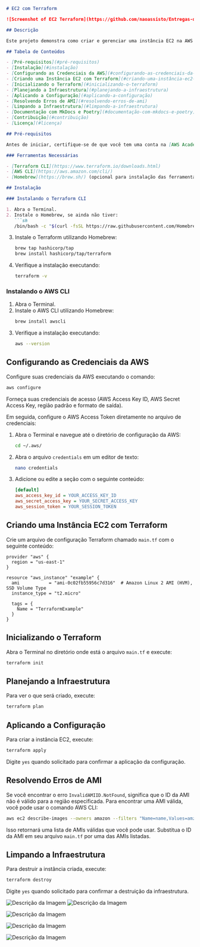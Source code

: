 

```markdown
# EC2 com Terraform

![Screenshot of EC2 Terraform](https://github.com/naoassisto/Entregas-de-prog/blob/awsterraform/Modulo_10/Semana_9/EC2%20com%20Terraform/assets/shot1.png)

## Descrição

Este projeto demonstra como criar e gerenciar uma instância EC2 na AWS utilizando Terraform como ferramenta de Infraestrutura como Código (IaC). O tutorial cobre desde a instalação de ferramentas necessárias até a configuração e execução do Terraform para provisionamento de recursos na AWS.

## Tabela de Conteúdos

- [Pré-requisitos](#pré-requisitos)
- [Instalação](#instalação)
- [Configurando as Credenciais da AWS](#configurando-as-credenciais-da-aws)
- [Criando uma Instância EC2 com Terraform](#criando-uma-instância-ec2-com-terraform)
- [Inicializando o Terraform](#inicializando-o-terraform)
- [Planejando a Infraestrutura](#planejando-a-infraestrutura)
- [Aplicando a Configuração](#aplicando-a-configuração)
- [Resolvendo Erros de AMI](#resolvendo-erros-de-ami)
- [Limpando a Infraestrutura](#limpando-a-infraestrutura)
- [Documentação com MkDocs e Poetry](#documentação-com-mkdocs-e-poetry)
- [Contribuição](#contribuição)
- [Licença](#licença)

## Pré-requisitos

Antes de iniciar, certifique-se de que você tem uma conta na [AWS Academy](https://aws.amazon.com/training/awsacademy/).

### Ferramentas Necessárias

- [Terraform CLI](https://www.terraform.io/downloads.html)
- [AWS CLI](https://aws.amazon.com/cli/)
- [Homebrew](https://brew.sh/) (opcional para instalação das ferramentas no macOS)

## Instalação

### Instalando o Terraform CLI

1. Abra o Terminal.
2. Instale o Homebrew, se ainda não tiver:
   ```sh
   /bin/bash -c "$(curl -fsSL https://raw.githubusercontent.com/Homebrew/install/HEAD/install.sh)"
   ```
3. Instale o Terraform utilizando Homebrew:
   ```sh
   brew tap hashicorp/tap
   brew install hashicorp/tap/terraform
   ```
4. Verifique a instalação executando:
   ```sh
   terraform -v
   ```

### Instalando o AWS CLI

1. Abra o Terminal.
2. Instale o AWS CLI utilizando Homebrew:
   ```sh
   brew install awscli
   ```
3. Verifique a instalação executando:
   ```sh
   aws --version
   ```

## Configurando as Credenciais da AWS

Configure suas credenciais da AWS executando o comando:
```sh
aws configure
```
Forneça suas credenciais de acesso (AWS Access Key ID, AWS Secret Access Key, região padrão e formato de saída).

Em seguida, configure o AWS Access Token diretamente no arquivo de credenciais:

1. Abra o Terminal e navegue até o diretório de configuração da AWS:
   ```sh
   cd ~/.aws/
   ```
2. Abra o arquivo `credentials` em um editor de texto:
   ```sh
   nano credentials
   ```
3. Adicione ou edite a seção com o seguinte conteúdo:
   ```ini
   [default]
   aws_access_key_id = YOUR_ACCESS_KEY_ID
   aws_secret_access_key = YOUR_SECRET_ACCESS_KEY
   aws_session_token = YOUR_SESSION_TOKEN
   ```

## Criando uma Instância EC2 com Terraform

Crie um arquivo de configuração Terraform chamado `main.tf` com o seguinte conteúdo:
```hcl
provider "aws" {
  region = "us-east-1"
}

resource "aws_instance" "example" {
  ami           = "ami-0c02fb55956c7d316"  # Amazon Linux 2 AMI (HVM), SSD Volume Type
  instance_type = "t2.micro"

  tags = {
    Name = "TerraformExample"
  }
}
```

## Inicializando o Terraform

Abra o Terminal no diretório onde está o arquivo `main.tf` e execute:
```sh
terraform init
```

## Planejando a Infraestrutura

Para ver o que será criado, execute:
```sh
terraform plan
```

## Aplicando a Configuração

Para criar a instância EC2, execute:
```sh
terraform apply
```
Digite `yes` quando solicitado para confirmar a aplicação da configuração.

## Resolvendo Erros de AMI

Se você encontrar o erro `InvalidAMIID.NotFound`, significa que o ID da AMI não é válido para a região especificada. Para encontrar uma AMI válida, você pode usar o comando AWS CLI:
```sh
aws ec2 describe-images --owners amazon --filters "Name=name,Values=amzn2-ami-hvm-2.0.????????-x86_64-gp2"
```
Isso retornará uma lista de AMIs válidas que você pode usar. Substitua o ID da AMI em seu arquivo `main.tf` por uma das AMIs listadas.

## Limpando a Infraestrutura

Para destruir a instância criada, execute:
```sh
terraform destroy
```
Digite `yes` quando solicitado para confirmar a destruição da infraestrutura.


![Descrição da Imagem](Modulo_10/Semana_9/EC2%20com%20Terraform/assets/shot1.png)
![Descrição da Imagem](https://github.com/naoassisto/Entregas-de-prog/blob/awsterraform/Modulo_10/Semana_9/EC2%20com%20Terraform/assets/shot1.png)

![Descrição da Imagem](https://github.com/naoassisto/Entregas-de-prog/blob/awsterraform/Modulo_10/Semana_9/EC2%20com%20Terraform/assets/shot2.png)

![Descrição da Imagem](https://github.com/naoassisto/Entregas-de-prog/blob/awsterraform/Modulo_10/Semana_9/EC2%20com%20Terraform/assets/shot3.png)

![Descrição da Imagem](https://github.com/naoassisto/Entregas-de-prog/blob/awsterraform/Modulo_10/Semana_9/EC2%20com%20Terraform/assets/shot4.png)
